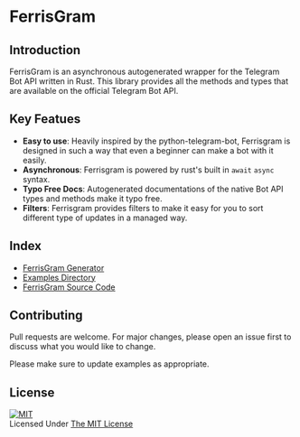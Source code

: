 # **FerrisGram**
## **Introduction**
FerrisGram is an asynchronous autogenerated wrapper for the Telegram Bot API written in Rust. This library provides all the methods and types that are available on the official Telegram Bot API.

## **Key Featues**
- **Easy to use**: Heavily inspired by the python-telegram-bot, Ferrisgram is designed in such a way that even a beginner can make a bot with it easily.
- **Asynchronous**: Ferrisgram is powered by rust's built in `await` `async` syntax.  
- **Typo Free Docs**: Autogenerated documentations of the native Bot API types and methods make it typo free.
- **Filters**: Ferrisgram provides filters to make it easy for you to sort different type of updates in a managed way.

## **Index**
- [FerrisGram Generator](generator)
- [Examples Directory](examples)
- [FerrisGram Source Code](src)

## **Contributing**
Pull requests are welcome. For major changes, please open an issue first to discuss what you would like to change.

Please make sure to update examples as appropriate.


## **License**
[![MIT](https://upload.wikimedia.org/wikipedia/commons/thumb/0/0c/MIT_logo.svg/200px-MIT_logo.svg.png)](https://opensource.org/licenses/MIT)
<br>Licensed Under <a href="https://opensource.org/licenses/MIT">The MIT License</a>
